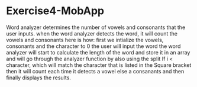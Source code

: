 # Exercise4-MobApp
Word analyzer determines the number of vowels and consonants that the user inputs.
when the word analyzer detects the word, it will count the vowels and consonants here is how:
first we intialize the vowels, consonants and the character to 0
the user will input the word
the word analyzer will start to calculate the length of the word 
and store it in an array and will go through the analyzer function by also using the split
If i < character, which will match the character that is listed in the Square bracket 
then it will count each time it detects a vowel 
else a consanants
and then finally displays the results.
